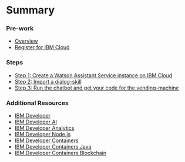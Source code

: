# Summary

<!-- Rules of SUMMARY.md are here: https://docs.gitbook.com/integrations/github/content-configuration#summary -->
<!-- All headings MUST be THREE hashmarks (###) -->
<!-- Indented bullets (4 spaces) will make the first line be a section -->

### Pre-work

* [Overview](pre-work/README.md)
* [Register for IBM Cloud](pre-work/1-REGISTER.md)

### Steps

* [Step 1: Create a Watson Assistant Service instance on IBM Cloud](exercise-01/README.md)
* [Step 2: Import a dialog-skill](exercise-02/README.md)
* [Step 3: Run the chatbot and get your code for the vending-machine](exercise-03/README.md)

### Additional Resources

* [IBM Developer](https://developer.ibm.com/)
* [IBM Developer AI](https://developer.ibm.com/technologies/artificial-intelligence/)
* [IBM Developer Analytics](https://developer.ibm.com/technologies/analytics/)
* [IBM Developer Node.js](https://developer.ibm.com/technologies/node-js/)
* [IBM Developer Containers](https://developer.ibm.com/technologies/containers/)
* [IBM Developer Containers Java](https://developer.ibm.com/technologies/java/)
* [IBM Developer Containers Blockchain](https://developer.ibm.com/technologies/blockchain/)

